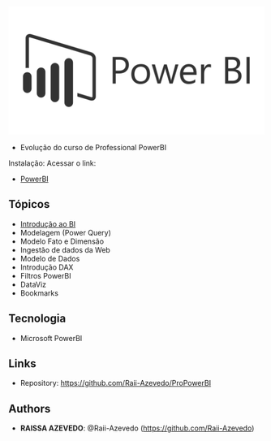 ![PowerBI](https://github.com/Raii-Azevedo/ProPowerBI/blob/master/Imagens/BI-logo.png)
 
 
- Evolução do curso de Professional PowerBI

Instalação:
Acessar o link:
- [PowerBI](https://powerbi.microsoft.com)


## Tópicos
- [Introdução ao BI](https://github.com/Raii-Azevedo/ProPowerBI/tree/master/Introdu%C3%A7%C3%A3o%20ao%20BI)
- Modelagem (Power Query)
- Modelo Fato e Dimensão
- Ingestão de dados da Web
- Modelo de Dados
- Introdução DAX
- Filtros PowerBI
- DataViz
- Bookmarks

## Tecnologia
 
  - Microsoft PowerBI

 
## Links
 
  - Repository: https://github.com/Raii-Azevedo/ProPowerBI
 
 
## Authors
 
* **RAISSA AZEVEDO**: @Raii-Azevedo (https://github.com/Raii-Azevedo)

